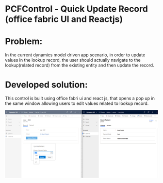 # PCFControl - Quick Update Record (office fabric UI and Reactjs)

# Problem:
In the current dynamics model driven app scenario, in order to update values in the lookup record, the user should actually navigate to the lookup(related record) from the existing entity and then update the record. 


# Developed solution:
This control is built using office fabri ui and react js, that opens a pop up in the same window allowing users to edit values related to lookup record.

![Pcfcontrol](https://raw.githubusercontent.com/Shayanrs31/PCFControls/master/PCF%20-%20Control.PNG)
